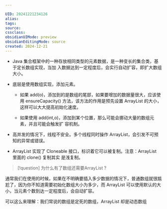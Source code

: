 ```yaml
---

UID: 20241221234126 
alias: 
tags: 
source: 
cssclass: 
obsidianUIMode: preview
obsidianEditingMode: source
created: 2024-12-21
---
```


- Java 集合框架中的一种存放相同类型的元素数据，是一种变长的集合类，基于定长数组实现，当加
入数据达到一定程度后，会实行自动扩容，即扩大数组大小。

- 底层是使用数组实现，添加元素。

	- 如果 add(o)，添加到的是数组的尾部，如果要增加的数据量很大，应该使用 ensureCapacity()
	方法，该方法的作用是预先设置 ArrayList 的大小，这样可以大大提高初始化速度。
	
	- 如果使用 add(int,o)，添加到某个位置，那么可能会挪动大量的数组元素，并且可能会触发扩
	容机制。

- 高并发的情况下，线程不安全。多个线程同时操作 ArrayList，会引发不可预知的异常或错误。

- ArrayList 实现了 Cloneable 接口，标识着它可以被复制。注意：ArrayList 里面的 clone() 复制其实
是浅复制。


> [!question] 
> 为什么有了数组还需要ArrayList ?


通常我们在使用的时候，如果在不明确要插入多少数据的情况下，普通数组就很尴尬了，因为你不知道需要初始化数组大小为多少，而 ArrayList 可以使用默认的大小，当元素个数到达一定程度后，会自动扩容。

可以这么来理解：我们常说的数组是定死的数组，ArrayList 却是动态数组



